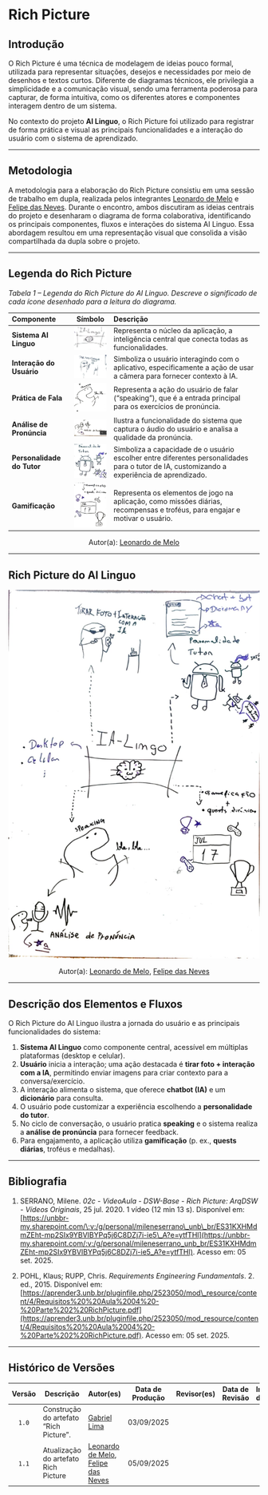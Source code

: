 # Rich Picture

## Introdução

O Rich Picture é uma técnica de modelagem de ideias pouco formal, utilizada para representar situações, desejos e necessidades por meio de desenhos e textos curtos. Diferente de diagramas técnicos, ele privilegia a simplicidade e a comunicação visual, sendo uma ferramenta poderosa para capturar, de forma intuitiva, como os diferentes atores e componentes interagem dentro de um sistema.

No contexto do projeto **AI Linguo**, o Rich Picture foi utilizado para registrar de forma prática e visual as principais funcionalidades e a interação do usuário com o sistema de aprendizado.

---

## Metodologia

A metodologia para a elaboração do Rich Picture consistiu em uma sessão de trabalho em dupla, realizada pelos integrantes [Leonardo de Melo](https://github.com/leozinlima) e [Felipe das Neves](https://github.com/FelipeFreire-gf). Durante o encontro, ambos discutiram as ideias centrais do projeto e desenharam o diagrama de forma colaborativa, identificando os principais componentes, fluxos e interações do sistema AI Linguo. Essa abordagem resultou em uma representação visual que consolida a visão compartilhada da dupla sobre o projeto.

---

## Legenda do Rich Picture

*Tabela 1 – Legenda do Rich Picture do AI Linguo. Descreve o significado de cada ícone desenhado para a leitura do diagrama.*

| **Componente**             |                                                                                                               **Símbolo**                                                                                                              | **Descrição**                                                                                                                               |
| :------------------------- | :------------------------------------------------------------------------------------------------------------------------------------------------------------------------------------------------------------------------------------: | :------------------------------------------------------------------------------------------------------------------------------------------ |
| **Sistema AI Linguo**      |    <img src="https://raw.githubusercontent.com/UnBArqDsw2025-2-Turma02/2025.2_T02_G3_AprendendoComIA_Entrega_01/refs/heads/main/docs/artefatosGeneralistas/assets/richPicture/1.png" alt="Símbolo do Sistema AI Linguo" width="100">   | Representa o núcleo da aplicação, a inteligência central que conecta todas as funcionalidades.                                              |
| **Interação do Usuário**   |  <img src="https://raw.githubusercontent.com/UnBArqDsw2025-2-Turma02/2025.2_T02_G3_AprendendoComIA_Entrega_01/refs/heads/main/docs/artefatosGeneralistas/assets/richPicture/2.png" alt="Símbolo da Interação do Usuário" width="100">  | Simboliza o usuário interagindo com o aplicativo, especificamente a ação de usar a câmera para fornecer contexto à IA.                      |
| **Prática de Fala**        |     <img src="https://raw.githubusercontent.com/UnBArqDsw2025-2-Turma02/2025.2_T02_G3_AprendendoComIA_Entrega_01/refs/heads/main/docs/artefatosGeneralistas/assets/richPicture/3.png" alt="Símbolo da Prática de Fala" width="100">    | Representa a ação do usuário de falar (“speaking”), que é a entrada principal para os exercícios de pronúncia.                              |
| **Análise de Pronúncia**   |  <img src="https://raw.githubusercontent.com/UnBArqDsw2025-2-Turma02/2025.2_T02_G3_AprendendoComIA_Entrega_01/refs/heads/main/docs/artefatosGeneralistas/assets/richPicture/4.png" alt="Símbolo da Análise de Pronúncia" width="100">  | Ilustra a funcionalidade do sistema que captura o áudio do usuário e analisa a qualidade da pronúncia.                                      |
| **Personalidade do Tutor** | <img src="https://raw.githubusercontent.com/UnBArqDsw2025-2-Turma02/2025.2_T02_G3_AprendendoComIA_Entrega_01/refs/heads/main/docs/artefatosGeneralistas/assets/richPicture/5.png" alt="Símbolo da Personalidade do Tutor" width="100"> | Simboliza a capacidade de o usuário escolher entre diferentes personalidades para o tutor de IA, customizando a experiência de aprendizado. |
| **Gamificação**            |       <img src="https://raw.githubusercontent.com/UnBArqDsw2025-2-Turma02/2025.2_T02_G3_AprendendoComIA_Entrega_01/refs/heads/main/docs/artefatosGeneralistas/assets/richPicture/6.png" alt="Símbolo da Gamificação" width="100">      | Representa os elementos de jogo na aplicação, como missões diárias, recompensas e troféus, para engajar e motivar o usuário.                |

<center> Autor(a): <a href="https://github.com/leozinlima" target = "_blank">Leonardo de Melo</a></center>

---

## Rich Picture do AI Linguo

![Rich Picture completo do projeto AI Linguo](https://raw.githubusercontent.com/UnBArqDsw2025-2-Turma02/2025.2_T02_G3_AprendendoComIA_Entrega_01/refs/heads/main/docs/artefatosGeneralistas/assets/richPicture/richPicture.jpeg)

<center> Autor(a): <a href="https://github.com/leozinlima" target = "_blank">Leonardo de Melo</a>, <a href="https://github.com/FelipeFreire-gf" target = "_blank">Felipe das Neves</a></center>

---

## Descrição dos Elementos e Fluxos

O Rich Picture do AI Linguo ilustra a jornada do usuário e as principais funcionalidades do sistema:

1. **Sistema AI Linguo** como componente central, acessível em múltiplas plataformas (desktop e celular).
2. **Usuário** inicia a interação; uma ação destacada é **tirar foto + interação com a IA**, permitindo enviar imagens para criar contexto para a conversa/exercício.
3. A interação alimenta o sistema, que oferece **chatbot (IA)** e um **dicionário** para consulta.
4. O usuário pode customizar a experiência escolhendo a **personalidade do tutor**.
5. No ciclo de conversação, o usuário pratica **speaking** e o sistema realiza a **análise de pronúncia** para fornecer feedback.
6. Para engajamento, a aplicação utiliza **gamificação** (p. ex., **quests diárias**, troféus e medalhas).

---

## Bibliografia

1. SERRANO, Milene. *02c - VideoAula - DSW-Base - Rich Picture: ArqDSW - Vídeos Originais*, 25 jul. 2020. 1 vídeo (12 min 13 s). Disponível em: [https://unbbr-my.sharepoint.com/\:v:/g/personal/mileneserrano\_unb\_br/ES31KXHMdmZEht-mp2SIx9YBVIBYPq5j6C8DZj7i-ie5\_A?e=ytfTHl](https://unbbr-my.sharepoint.com/:v:/g/personal/mileneserrano_unb_br/ES31KXHMdmZEht-mp2SIx9YBVIBYPq5j6C8DZj7i-ie5_A?e=ytfTHl). Acesso em: 05 set. 2025.

2. POHL, Klaus; RUPP, Chris. *Requirements Engineering Fundamentals*. 2. ed., 2015. Disponível em: [https://aprender3.unb.br/pluginfile.php/2523050/mod\_resource/content/4/Requisitos%20%20Aula%2004%20-%20Parte%202%20RichPicture.pdf](https://aprender3.unb.br/pluginfile.php/2523050/mod_resource/content/4/Requisitos%20%20Aula%2004%20-%20Parte%202%20RichPicture.pdf). Acesso em: 05 set. 2025.

---

## Histórico de Versões

| Versão | Descrição                              | Autor(es)                                          | Data de Produção | Revisor(es)                                       | Data de Revisão | Incremento do Revisor                                                           |
| :----: | -------------------------------------- | -------------------------------------------------- | :--------------: | ------------------------------------------------- | :-------------: | :------------------------------------------------------------------------------ |
|  `1.0` | Construção do artefato “Rich Picture”. | [Gabriel Lima](https://github.com/gabriel-lima258) |    03/09/2025    |  |       |  |
| `1.1` | Atualização do artefato Rich Picture| [Leonardo de Melo](https://github.com/leozinlima), [Felipe das Neves](https://github.com/FelipeFreire-gf) | 05/09/2025 |  |   |   |
